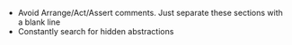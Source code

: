 - Avoid Arrange/Act/Assert comments. Just separate these sections with a blank line
- Constantly search for hidden abstractions
